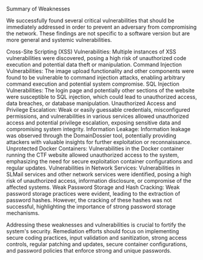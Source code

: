 Summary of Weaknesses

We successfully found several critical vulnerabilities that should be immediately addressed in order to prevent an adversary from compromising the network. These findings are not specific to a software version but are more general and systemic vulnerabilities.

Cross-Site Scripting (XSS) Vulnerabilities: Multiple instances of XSS vulnerabilities were discovered, posing a high risk of unauthorized code execution and potential data theft or manipulation.
Command Injection Vulnerabilities: The image upload functionality and other components were found to be vulnerable to command injection attacks, enabling arbitrary command execution and potential system compromise.
SQL Injection Vulnerabilities: The login page and potentially other sections of the website were susceptible to SQL injection, which could lead to unauthorized access, data breaches, or database manipulation.
Unauthorized Access and Privilege Escalation: Weak or easily guessable credentials, misconfigured permissions, and vulnerabilities in various services allowed unauthorized access and potential privilege escalation, exposing sensitive data and compromising system integrity.
Information Leakage: Information leakage was observed through the DomainDossier tool, potentially providing attackers with valuable insights for further exploitation or reconnaissance.
Unprotected Docker Containers: Vulnerabilities in the Docker container running the CTF website allowed unauthorized access to the system, emphasizing the need for secure exploitation container configurations and regular updates.
Vulnerabilities in Network Services: Vulnerabilities in SLMail services and other network services were identified, posing a high risk of unauthorized access, information disclosure, or compromise of the affected systems.
Weak Password Storage and Hash Cracking: Weak password storage practices were evident, leading to the extraction of password hashes. However, the cracking of these hashes was not successful, highlighting the importance of strong password storage mechanisms.



Addressing these weaknesses and vulnerabilities is crucial to fortify the system's security. Remediation efforts should focus on implementing secure coding practices, input validation and sanitization, strong access controls, regular patching and updates, secure container configurations, and password policies that enforce strong and unique passwords.

